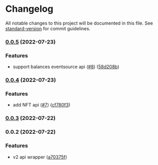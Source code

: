 # Changelog

All notable changes to this project will be documented in this file. See [standard-version](https://github.com/conventional-changelog/standard-version) for commit guidelines.

### [0.0.5](https://github.com/izayl/zapperfi-api/compare/v0.0.4...v0.0.5) (2022-07-23)


### Features

* support balances eventsource api ([#8](https://github.com/izayl/zapperfi-api/issues/8)) ([58d208b](https://github.com/izayl/zapperfi-api/commit/58d208b4055c4395fac2d4588014259cb98c4557))

### [0.0.4](https://github.com/izayl/zapperfi-api/compare/v0.0.3...v0.0.4) (2022-07-23)


### Features

* add NFT api ([#7](https://github.com/izayl/zapperfi-api/issues/7)) ([cf780f3](https://github.com/izayl/zapperfi-api/commit/cf780f3d3823aa00e20c9057fcaee3c3913e7af3))

### [0.0.3](https://github.com/izayl/zapperfi-api/compare/v0.0.2...v0.0.3) (2022-07-22)

### 0.0.2 (2022-07-22)


### Features

* v2 api wrapper ([a70375f](https://github.com/izayl/zapperfi-api/commit/a70375fbb0749ced163d881b2458cb0b0d149426))

